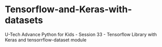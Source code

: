 # Tensorflow-and-Keras-with-datasets
U-Tech Advance Python for Kids - Session 33 -
Tensorflow Library with Keras and tensorrflow-dataset module 
